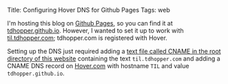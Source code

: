Title: Configuring Hover DNS for Github Pages
Tags: web

I'm hosting this blog on [Github Pages](https://pages.github.com/), so you can find it at [tdhopper.github.io](http://tdhopper.github.io). However, I wanted to set it up to work with [til.tdhopper.com](http://til.tdhopper.com); tdhopper.com is registered with Hover.

Setting up the DNS just required adding a [text file called CNAME in the root directory of this website](https://github.com/tdhopper/tdhopper.github.io/blob/master/CNAME) containing the text `til.tdhopper.com` and adding a CNAME DNS record on [Hover.com](https://www.hover.com/ "Domains and domain email made simple - Hover") with hostname `TIL` and value `tdhopper.github.io`.